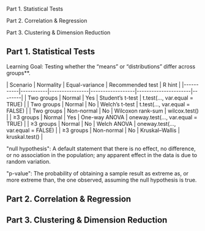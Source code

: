 
Part 1. Statistical Tests

Part 2. Correlation & Regression

Part 3. Clustering & Dimension Reduction


## Part 1. Statistical Tests

Learning Goal: Testing whether the “means” or “distributions” differ across groups**.

| Scenario  | Normality | Equal-variance | Recommended test | R hint |
|-----------|-----------|----------------|------------------|----------------------|--------|
| Two groups | Normal    | Yes  | Student’s t-test | t.test(..., var.equal = TRUE) |
| Two groups | Normal    | No | Welch’s t-test | t.test(..., var.equal = FALSE) |
| Two groups | Non-normal | No | Wilcoxon rank-sum | wilcox.test() |
| ≥3 groups | Normal    | Yes | One-way ANOVA |  oneway.test(..., var.equal = TRUE) |
| ≥3 groups | Normal    | No | Welch ANOVA | oneway.test(..., var.equal = FALSE) |
| ≥3 groups | Non-normal | No | Kruskal–Wallis | kruskal.test() |


"null hypothesis": A default statement that there is no effect, no difference, or no association in the population; any apparent effect in the data is due to random variation.

"p-value": The probability of obtaining a sample result as extreme as, or more extreme than, the one observed, assuming the null hypothesis is true.


## Part 2. Correlation & Regression

## Part 3. Clustering & Dimension Reduction




